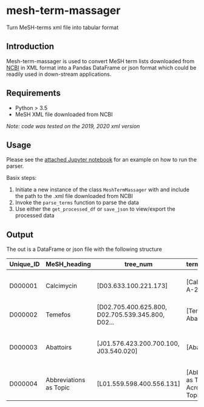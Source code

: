 # mesh-term-massager
Turn MeSH-terms xml file into tabular format

Introduction
--
Mesh-term-massager is used to convert MeSH term lists downloaded from [NCBI](https://www.nlm.nih.gov/databases/download/mesh.html) in XML format into a Pandas DataFrame or json format which could be readily used in down-stream applications.

Requirements
--
- Python > 3.5
- MeSH XML file downloaded from NCBI

*Note: code was tested on the 2019, 2020 xml version*


Usage
--
Please see the [attached Jupyter notebook](https://github.com/AcademixBio/mesh-term-massager/blob/master/mesh-term-massager.ipynb) for an example on how to run the parser.

Basix steps:
1. Initiate a new instance of the class `MeshTermMassager` with and include the path to the .xml file downloaded from NCBI
2. Invoke the `parse_terms` function to parse the data
3. Use either the `get_processed_df` or `save_json` to view/export the processed data

Output
--

The out is a DataFrame or json file with the following structure

Unique_ID |	MeSH_heading |	tree_num | term_concepts | entry_terms
-------------|-----------|--------------|------------|------------------
D000001 |	Calcimycin	| [D03.633.100.221.173] |	[Calcimycin, A-23187]	| [A-23187, A23187, Antibiotic A23187]
D000002 |	Temefos	| [D02.705.400.625.800, D02.705.539.345.800, D02... |	[Temefos, Abate, Difos]	| [Temephos, Abate, Difos]
D000003 |	Abattoirs | 	[J01.576.423.200.700.100, J03.540.020] |	[Abattoirs]	| [Slaughter Houses, Slaughter House, Slaughterh...
D000004 |	Abbreviations as Topic |        [L01.559.598.400.556.131]	| [Abbreviations as Topic, Acronyms as Topic] |	[Acronyms as Topic]


